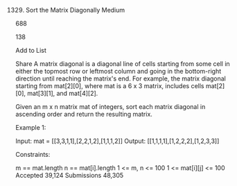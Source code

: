 1329. Sort the Matrix Diagonally
Medium

688

138

Add to List

Share
A matrix diagonal is a diagonal line of cells starting from some cell in either the topmost row or leftmost column and going in the bottom-right direction until reaching the matrix's end. For example, the matrix diagonal starting from mat[2][0], where mat is a 6 x 3 matrix, includes cells mat[2][0], mat[3][1], and mat[4][2].

Given an m x n matrix mat of integers, sort each matrix diagonal in ascending order and return the resulting matrix.



Example 1:


Input: mat = [[3,3,1,1],[2,2,1,2],[1,1,1,2]]
Output: [[1,1,1,1],[1,2,2,2],[1,2,3,3]]


Constraints:

m == mat.length
n == mat[i].length
1 <= m, n <= 100
1 <= mat[i][j] <= 100
Accepted
39,124
Submissions
48,305
